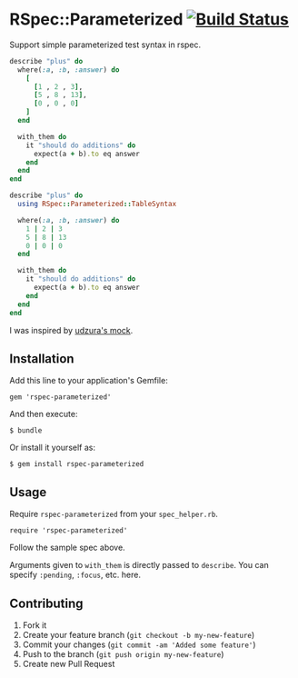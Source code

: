 # RSpec::Parameterized [![Build Status](https://travis-ci.org/tomykaira/rspec-parameterized.svg)](https://travis-ci.org/tomykaira/rspec-parameterized)

Support simple parameterized test syntax in rspec.

```ruby
describe "plus" do
  where(:a, :b, :answer) do
    [
      [1 , 2 , 3],
      [5 , 8 , 13],
      [0 , 0 , 0]
    ]
  end

  with_them do
    it "should do additions" do
      expect(a + b).to eq answer
    end
  end
end

describe "plus" do
  using RSpec::Parameterized::TableSyntax

  where(:a, :b, :answer) do
    1 | 2 | 3
    5 | 8 | 13
    0 | 0 | 0
  end

  with_them do
    it "should do additions" do
      expect(a + b).to eq answer
    end
  end
end
```

I was inspired by [udzura's mock](https://gist.github.com/1881139).

## Installation

Add this line to your application's Gemfile:

    gem 'rspec-parameterized'

And then execute:

    $ bundle

Or install it yourself as:

    $ gem install rspec-parameterized

## Usage

Require `rspec-parameterized` from your `spec_helper.rb`.

    require 'rspec-parameterized'

Follow the sample spec above.

Arguments given to `with_them` is directly passed to `describe`.  You can specify `:pending`, `:focus`, etc. here.

## Contributing

1. Fork it
2. Create your feature branch (`git checkout -b my-new-feature`)
3. Commit your changes (`git commit -am 'Added some feature'`)
4. Push to the branch (`git push origin my-new-feature`)
5. Create new Pull Request
